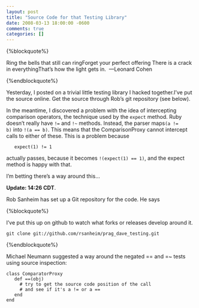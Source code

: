 ```yaml
---
layout: post
title: "Source Code for that Testing Library"
date: 2008-03-13 18:00:00 -0600
comments: true
categories: []
---
```



{%blockquote%}


Ring the bells that still can ringForget your perfect offering There is a crack in everythingThat’s how the light gets in.  —Leonard Cohen


{%endblockquote%}


Yesterday, I posted on a trivial little testing library I hacked together.I’ve put the source online. Get the source through Rob’s git repository (see below).


In the meantime, I discovered a problem with the idea of intercepting comparison operators, the technique used by the `expect` method. Ruby doesn’t really have `!=` and `!~` methods. Instead, the parser maps`(a != b)` into `!(a == b)`. This means that the ComparisonProxy cannot intercept calls to either of these. This is a problem because



```
   expect(1) != 1
```



actually passes, because it becomes `!(expect(1) == 1)`, and the expect method is happy with that.


I’m betting there’s a way around this…


**Update: 14:26 CDT**.

Rob Sanheim has set up a Git repository for the code. He says


{%blockquote%}


I’ve put this up on github to watch what forks or releases develop around it.



```
git clone git://github.com/rsanheim/prag_dave_testing.git

```



{%endblockquote%}




Michael Neumann suggested a way around the negated == and =~ tests using source inspection:



```
class ComparatorProxy
   def ==(obj)
     # try to get the source code position of the call
     # and see if it's a != or a ==
   end
end
```




